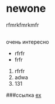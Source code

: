 # newone
rfmrkfmrkmfr
##
очень интересно
+ rfrfr
+ frfr

1. rfrfr
2. adwa
3. 131

###ссылка
[ex](youtube.com)
